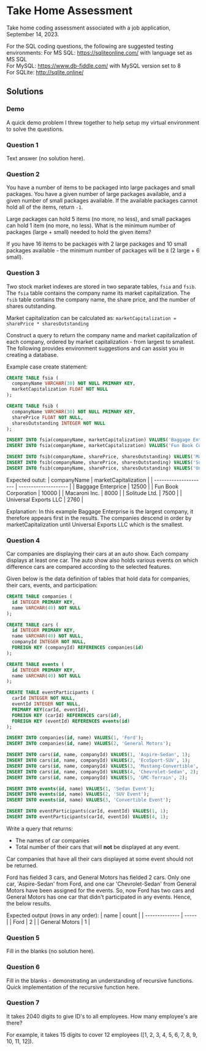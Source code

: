 # Take Home Assessment

Take home coding assessment associated with a job application, September 14, 2023.

For the SQL coding questions, the following are suggested testing environments:
For MS SQL: https://sqliteonline.com/ with language set as MS SQL  
For MySQL: https://www.db-fiddle.com/ with MySQL version set to 8  
For SQLite: http://sqlite.online/  

## Solutions

### Demo
A quick demo problem I threw together to help setup my virtual environment to solve the
questions.

### Question 1
Text answer (no solution here).

### Question 2
You have a number of items to be packaged into large packages and small packages. You
have a given number of large packages available, and a given number of small packages
available. If the available packages cannot hold all of the items, return `-1`.

Large packages can hold 5 items (no more, no less), and small packages can hold 1 item
(no more, no less). What is the minimum number of packages (large + small) needed to
hold the given items?

If you have 16 items to be packages with 2 large packages and 10 small packages
available - the minimum number of packages will be `8` (2 large + 6 small).

### Question 3
Two stock market indexes are stored in two separate tables, `fsia` and `fsib`. The
`fsia` table contains the company name its market capitalization. The `fsib` table
contains the company name, the share price, and the number of shares outstanding.

Market capitalization can be calculated as:
`marketCapitalization = sharePrice * sharesOutstanding`

Construct a query to return the company name and market capitalization of each company,
ordered by market capitalization - from largest to smallest. The following provides
environment suggestions and can assist you in creating a database.

Example case create statement:
```sql
CREATE TABLE fsia (
  companyName VARCHAR(30) NOT NULL PRIMARY KEY,
  marketCapitalization FLOAT NOT NULL
);

CREATE TABLE fsib (
  companyName VARCHAR(30) NOT NULL PRIMARY KEY,
  sharePrice FLOAT NOT NULL,
  sharesOutstanding INTEGER NOT NULL
);

INSERT INTO fsia(companyName, marketCapitalization) VALUES('Baggage Enterprise.', 12500);
INSERT INTO fsia(companyName, marketCapitalization) VALUES('Fun Book Corporation', 10000);

INSERT INTO fsib(companyName, sharePrice, sharesOutstanding) VALUES('Macaroni Inc.', 8, 1000);
INSERT INTO fsib(companyName, sharePrice, sharesOutstanding) VALUES('Solitude Ltd.', 12.5, 600);
INSERT INTO fsib(companyName, sharePrice, sharesOutstanding) VALUES('Universal Exports LLC', 1.2, 2300);
```

Expected outut:
| companyName           | marketCapitalization |
| --------------------- | -------------------- |
| Baggage Enterprice    | 12500                |
| Fun Book Corporation  | 10000                |
| Macaroni Inc.         | 8000                 |
| Solitude Ltd.         | 7500                 |
| Universal Exports LLC | 2760                 |

Explanation:
In this example Baggage Enterprise is the largest company, it therefore appears first in
the results. The companies descend in order by marketCapitalization until Universal
Exports LLC which is the smallest.

### Question 4
Car companies are displaying their cars at an auto show. Each company displays at least
one car. The auto show also holds various events on which difference cars are compared
according to the selected features.

Given below is the data definition of tables that hold data for companies, their cars,
events, and participation:

```sql
CREATE TABLE companies (
  id INTEGER PRIMARY KEY,
  name VARCHAR(40) NOT NULL
);

CREATE TABLE cars (
  id INTEGER PRIMARY KEY,
  name VARCHAR(40) NOT NULL,
  companyId INTEGER NOT NULL,
  FOREIGN KEY (companyId) REFERENCES companies(id)
);

CREATE TABLE events (
  id INTEGER PRIMARY KEY,
  name VARCHAR(40) NOT NULL
);

CREATE TABLE eventParticipants (
  carId INTEGER NOT NULL,
  eventId INTEGER NOT NULL,
  PRIMARY KEY(carId, eventId),
  FOREIGN KEY (carId) REFERENCES cars(id),
  FOREIGN KEY (eventId) REFERENCES events(id)
);

INSERT INTO companies(id, name) VALUES(1, 'Ford');
INSERT INTO companies(id, name) VALUES(2, 'General Motors');

INSERT INTO cars(id, name, companyId) VALUES(1, 'Aspire-Sedan', 1);
INSERT INTO cars(id, name, companyId) VALUES(2, 'EcoSport-SUV', 1);
INSERT INTO cars(id, name, companyId) VALUES(3, 'Mustang-Convertible', 1);
INSERT INTO cars(id, name, companyId) VALUES(4, 'Chevrolet-Sedan', 2);
INSERT INTO cars(id, name, companyId) VALUES(5, 'GMC-Terrain', 2);

INSERT INTO events(id, name) VALUES(1, 'Sedan Event');
INSERT INTO events(id, name) VALUES(2, 'SUV Event');
INSERT INTO events(id, name) VALUES(3, 'Convertible Event');

INSERT INTO eventParticipants(carId, eventId) VALUES(1, 1);
INSERT INTO eventParticipants(carId, eventId) VALUES(4, 1);
```

Write a query that returns:
- The names of car companies
- Total number of their cars that will **not** be displayed at any event.

Car companies that have all their cars displayed at some event should not be returned.

Ford has fielded 3 cars, and General Motors has fielded 2 cars. Only one car,
'Aspire-Sedan' from Ford, and one car 'Chevrolet-Sedan' from General Motors have been
assigned for the events. So, now Ford has two cars and General Motors has one car that
didn't participated in any events. Hence, the below results.
 
Expected output (rows in any order):
| name           | count |
| -------------- | ----- |
| Ford           |  2    |
| General Motors |  1    |

### Question 5
Fill in the blanks (no solution here).

### Question 6
Fill in the blanks - demonstrating an understanding of recursive functions. Quick
implementation of the recursive function here.

### Question 7
It takes 2040 digits to give ID's to all employees. How many employee's are there?

For example, it takes 15 digits to cover 12 employees
([1, 2, 3, 4, 5, 6, 7, 8, 9, 10, 11, 12]).
